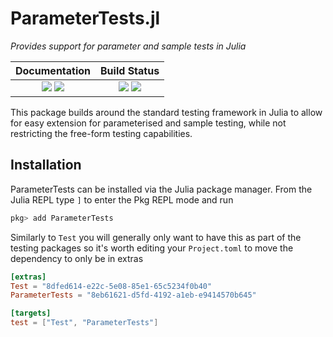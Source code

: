 # ParameterTests.jl

*Provides support for parameter and sample tests in Julia*

| **Documentation**                                                         | **Build Status**                                              |
|:-------------------------------------------------------------------------:|:-------------------------------------------------------------:|
| [![][docs-stable-img]][docs-stable-url] [![][docs-dev-img]][docs-dev-url] | [![][travis-img]][travis-url] [![][codecov-img]][codecov-url] |

This package builds around the standard testing framework in Julia to allow for easy
extension for parameterised and sample testing, while not restricting the free-form
testing capabilities.

## Installation

ParameterTests can be installed via the Julia package manager. From the Julia REPL type `]` to
enter the Pkg REPL mode and run

```julia
pkg> add ParameterTests
```

Similarly to `Test` you will generally only want to have this as part of the testing packages
so it's worth editing your `Project.toml` to move the dependency to only be in extras

```toml
[extras]
Test = "8dfed614-e22c-5e08-85e1-65c5234f0b40"
ParameterTests = "8eb61621-d5fd-4192-a1eb-e9414570b645"

[targets]
test = ["Test", "ParameterTests"]
```

[docs-dev-img]: https://img.shields.io/badge/docs-dev-blue.svg
[docs-dev-url]: https://infinitechai.github.io/ParameterTests.jl/dev

[docs-stable-img]: https://img.shields.io/badge/docs-stable-blue.svg
[docs-stable-url]: https://infinitechai.github.io/ParameterTests.jl/stable

[travis-img]: https://travis-ci.com/InfiniteChai/ParameterTests.jl.svg?branch=main
[travis-url]: https://travis-ci.com/InfiniteChai/ParameterTests.jl

[codecov-img]: https://codecov.io/gh/InfiniteChai/ParameterTests.jl/branch/main/graph/badge.svg
[codecov-url]: https://codecov.io/gh/InfiniteChai/ParameterTests.jl

[issues-url]: https://github.com/JuliaDocs/Documenter.jl/issues
